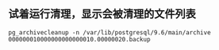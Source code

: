 

## 试着运行清理，显示会被清理的文件列表
```shell
pg_archivecleanup -n /var/lib/postgresql/9.6/main/archive 000000010000000000000010.00000020.backup
```